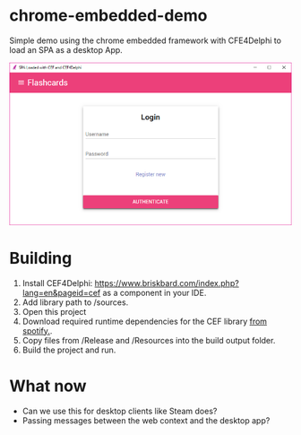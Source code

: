 # chrome-embedded-demo
Simple demo using the chrome embedded framework with CFE4Delphi to load an SPA as a desktop App.

![preview.png](https://raw.githubusercontent.com/codingchili/chrome-embedded-demo/master/preview.png)

# Building
1. Install CEF4Delphi: https://www.briskbard.com/index.php?lang=en&pageid=cef as a component in your IDE.
2. Add library path to /sources.
3. Open this project
4. Download required runtime dependencies for the CEF library [from spotify.](http://opensource.spotify.com/cefbuilds/index.html).
5. Copy files from /Release and /Resources into the build output folder.
6. Build the project and run.

# What now
- Can we use this for desktop clients like Steam does? 
- Passing messages between the web context and the desktop app?
